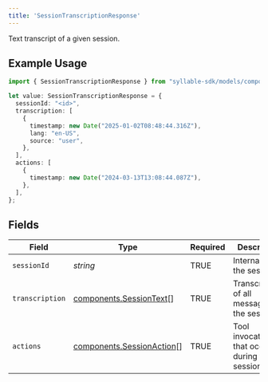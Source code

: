 ```yaml
---
title: 'SessionTranscriptionResponse'
---
```


Text transcript of a given session.

## Example Usage

```typescript
import { SessionTranscriptionResponse } from "syllable-sdk/models/components";

let value: SessionTranscriptionResponse = {
  sessionId: "<id>",
  transcription: [
    {
      timestamp: new Date("2025-01-02T08:48:44.316Z"),
      lang: "en-US",
      source: "user",
    },
  ],
  actions: [
    {
      timestamp: new Date("2024-03-13T13:08:44.087Z"),
    },
  ],
};
```

## Fields

| Field                                                                  | Type                                                                   | Required                                                               | Description                                                            |
| ---------------------------------------------------------------------- | ---------------------------------------------------------------------- | ---------------------------------------------------------------------- | ---------------------------------------------------------------------- |
| `sessionId`                                                            | *string*                                                               | TRUE                                                     | Internal ID of the session                                             |
| `transcription`                                                        | [components.SessionText](/sdk-docs/models/components/sessiontext)[]     | TRUE                                                     | Transcriptions of all messages in the session                          |
| `actions`                                                              | [components.SessionAction](/sdk-docs/models/components/sessionaction)[] | TRUE                                                     | Tool invocations that occurred during the session                      |
